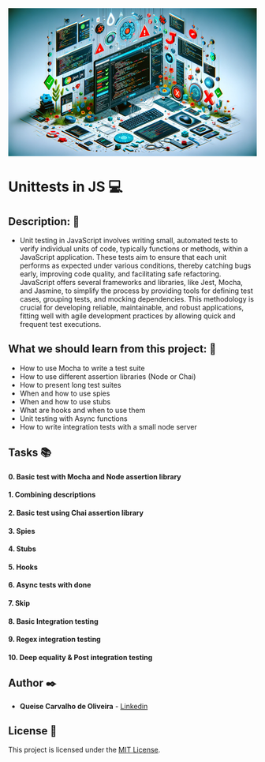 <img src="https://github.com/Qcarvalhooliveira/holbertonschool-web_back_end/blob/master/Unittests%20in%20JS/image/Unittests.png" width="1000" height="300">

# **Unittests in JS** :computer:

## **Description:** :speech_balloon:

* Unit testing in JavaScript involves writing small, automated tests to verify individual units of code, typically functions or methods, within a JavaScript application. These tests aim to ensure that each unit performs as expected under various conditions, thereby catching bugs early, improving code quality, and facilitating safe refactoring. JavaScript offers several frameworks and libraries, like Jest, Mocha, and Jasmine, to simplify the process by providing tools for defining test cases, grouping tests, and mocking dependencies. This methodology is crucial for developing reliable, maintainable, and robust applications, fitting well with agile development practices by allowing quick and frequent test executions.

## **What we should learn from this project:** :bookmark_tabs:

* How to use Mocha to write a test suite
* How to use different assertion libraries (Node or Chai)
* How to present long test suites
* When and how to use spies
* When and how to use stubs
* What are hooks and when to use them
* Unit testing with Async functions
* How to write integration tests with a small node server

## **Tasks** :books:

#### **0. Basic test with Mocha and Node assertion library**

#### **1. Combining descriptions**

#### **2. Basic test using Chai assertion library**

#### **3. Spies**

#### **4. Stubs**

#### **5. Hooks**

#### **6. Async tests with done**

#### **7. Skip**

#### **8. Basic Integration testing**

#### **9. Regex integration testing**

#### **10. Deep equality & Post integration testing**


## **Author** :black_nib:

* **Queise Carvalho de Oliveira** - [Linkedin](https://www.linkedin.com/in/queise-carvalho-de-oliveira-50359749/)


## License :page_with_curl:
This project is licensed under the [MIT License](https://opensource.org/license/mit/).